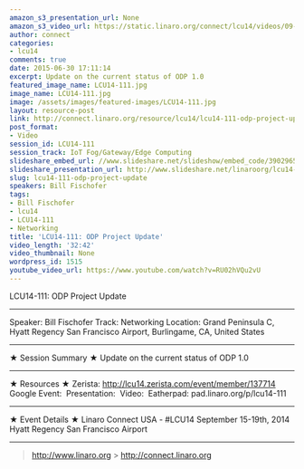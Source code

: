 ```yaml
---
amazon_s3_presentation_url: None
amazon_s3_video_url: https://static.linaro.org/connect/lcu14/videos/09-15-Monday/LCU14-111-%20ODP%20Project%20Update.mp4
author: connect
categories:
- lcu14
comments: true
date: 2015-06-30 17:11:14
excerpt: Update on the current status of ODP 1.0
featured_image_name: LCU14-111.jpg
image_name: LCU14-111.jpg
image: /assets/images/featured-images/LCU14-111.jpg
layout: resource-post
link: http://connect.linaro.org/resource/lcu14/lcu14-111-odp-project-update/
post_format:
- Video
session_id: LCU14-111
session_track: IoT Fog/Gateway/Edge Computing
slideshare_embed_url: //www.slideshare.net/slideshow/embed_code/39029650
slideshare_presentation_url: http://www.slideshare.net/linaroorg/lcu14-111-odp-project-update
slug: lcu14-111-odp-project-update
speakers: Bill Fischofer
tags:
- Bill Fischofer
- lcu14
- LCU14-111
- Networking
title: 'LCU14-111: ODP Project Update'
video_length: '32:42'
video_thumbnail: None
wordpress_id: 1515
youtube_video_url: https://www.youtube.com/watch?v=RU02hVQu2vU
---
```


LCU14-111: ODP Project Update

---

Speaker: Bill Fischofer
Track: Networking
Location: Grand Peninsula C, Hyatt Regency San Francisco Airport, Burlingame, CA, United States

---

★ Session Summary ★
Update on the current status of ODP 1.0

---

★ Resources ★
Zerista: http://lcu14.zerista.com/event/member/137714
Google Event: 
Presentation: 
Video: 
Eatherpad: pad.linaro.org/p/lcu14-111

---

★ Event Details ★
Linaro Connect USA - #LCU14
September 15-19th, 2014
Hyatt Regency San Francisco Airport

---

> http://www.linaro.org > http://connect.linaro.org